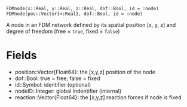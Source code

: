 ```
FDMnode(x::Real, y::Real, z::Real, dof::Bool, id = :node)
FDMnode(pos::Vector{<:Real}, dof::Bool, id = :node)
```

A node in an FDM network defined by its spatial position [x, y, z] and degree of freedom (free = `true`, fixed = `false`)

# Fields

  * position::Vector{Float64}: the [x,y,z] position of the node
  * dof::Bool: true = free; false = fixed
  * id::Symbol: identifier (optional)
  * nodeID::Integer: global indentifier (internal)
  * reaction::Vector{Float64}: the [x,y,z] reaction forces if node is fixed
